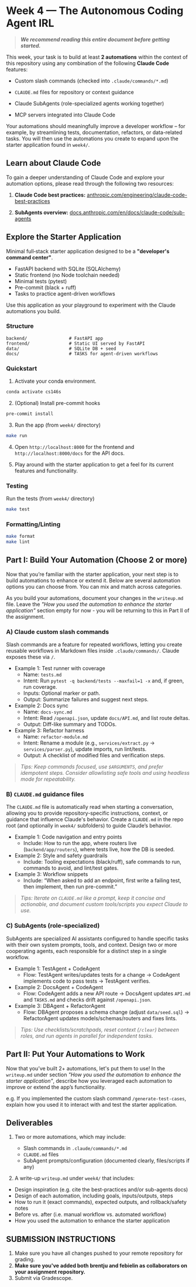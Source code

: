 # Week 4 — The Autonomous Coding Agent IRL

> ***We recommend reading this entire document before getting started.***

This week, your task is to build at least **2 automations** within the context of this repository using any combination of the following **Claude Code** features:


- Custom slash commands (checked into  `.claude/commands/*.md`)

- `CLAUDE.md` files for repository or context guidance

- Claude SubAgents (role-specialized agents working together)

- MCP servers integrated into Claude Code

Your automations should meaningfully improve a developer workflow – for example, by streamlining tests, documentation, refactors, or data-related tasks. You will then use the automations you create to expand upon the starter application found in `week4/`.


## Learn about Claude Code
To gain a deeper understanding of Claude Code and explore your automation options, please read through the following two resources:

1. **Claude Code best practices:** [anthropic.com/engineering/claude-code-best-practices](https://www.anthropic.com/engineering/claude-code-best-practices)

2. **SubAgents overview:** [docs.anthropic.com/en/docs/claude-code/sub-agents](https://docs.anthropic.com/en/docs/claude-code/sub-agents)

## Explore the Starter Application
Minimal full‑stack starter application designed to be a **"developer's command center"**. 
- FastAPI backend with SQLite (SQLAlchemy)
- Static frontend (no Node toolchain needed)
- Minimal tests (pytest)
- Pre-commit (black + ruff)
- Tasks to practice agent-driven workflows

Use this application as your playground to experiment with the Claude automations you build.

### Structure

```
backend/                # FastAPI app
frontend/               # Static UI served by FastAPI
data/                   # SQLite DB + seed
docs/                   # TASKS for agent-driven workflows
```

### Quickstart

1) Activate your conda environment.

```bash
conda activate cs146s
```

2) (Optional) Install pre-commit hooks

```bash
pre-commit install
```

3) Run the app (from `week4/` directory)

```bash
make run
```

4) Open `http://localhost:8000` for the frontend and `http://localhost:8000/docs` for the API docs.

5) Play around with the starter application to get a feel for its current features and functionality.


### Testing
Run the tests (from `week4/` directory)
```bash
make test
```

### Formatting/Linting
```bash
make format
make lint
```

## Part I: Build Your Automation (Choose 2 or more)
Now that you’re familiar with the starter application, your next step is to build automations to enhance or extend it. Below are several automation options you can choose from. You can mix and match across categories.

As you build your automations, document your changes in the `writeup.md` file. Leave the *"How you used the automation to enhance the starter application"* section empty for now - you will be returning to this in Part II of the assignment.

### A) Claude custom slash commands
Slash commands are a feature for repeated workflows, letting you create reusable workflows in Markdown files inside `.claude/commands/`. Claude exposes these via `/`.


- Example 1: Test runner with coverage
  - Name: `tests.md`
  - Intent: Run `pytest -q backend/tests --maxfail=1 -x` and, if green, run coverage.
  - Inputs: Optional marker or path.
  - Output: Summarize failures and suggest next steps.
- Example 2: Docs sync
  - Name: `docs-sync.md`
  - Intent: Read `/openapi.json`, update `docs/API.md`, and list route deltas.
  - Output: Diff-like summary and TODOs.
- Example 3: Refactor harness
  - Name: `refactor-module.md`
  - Intent: Rename a module (e.g., `services/extract.py` → `services/parser.py`), update imports, run lint/tests.
  - Output: A checklist of modified files and verification steps.

>*Tips: Keep commands focused, use `$ARGUMENTS`, and prefer idempotent steps. Consider allowlisting safe tools and using headless mode for repeatability.*

### B) `CLAUDE.md` guidance files
The `CLAUDE.md` file is automatically read when starting a conversation, allowing you to provide repository-specific instructions, context, or guidance that influence Claude's behavior. Create a `CLAUDE.md` in the repo root (and optionally in `week4/` subfolders) to guide Claude’s behavior.

- Example 1: Code navigation and entry points
  - Include: How to run the app, where routers live (`backend/app/routers`), where tests live, how the DB is seeded.
- Example 2: Style and safety guardrails
  - Include: Tooling expectations (black/ruff), safe commands to run, commands to avoid, and lint/test gates.
- Example 3: Workflow snippets
  - Include: “When asked to add an endpoint, first write a failing test, then implement, then run pre-commit.”

> *Tips: Iterate on `CLAUDE.md` like a prompt, keep it concise and actionable, and document custom tools/scripts you expect Claude to use.*

### C) SubAgents (role-specialized)

SubAgents are specialized AI assistants configured to handle specific tasks with their own system prompts, tools, and context. Design two or more cooperating agents, each responsible for a distinct step in a single workflow.

- Example 1: TestAgent + CodeAgent
  - Flow: TestAgent writes/updates tests for a change → CodeAgent implements code to pass tests → TestAgent verifies.
- Example 2: DocsAgent + CodeAgent
  - Flow: CodeAgent adds a new API route → DocsAgent updates `API.md` and `TASKS.md` and checks drift against `/openapi.json`.
- Example 3: DBAgent + RefactorAgent
  - Flow: DBAgent proposes a schema change (adjust `data/seed.sql`) → RefactorAgent updates models/schemas/routers and fixes lints.

>*Tips: Use checklists/scratchpads, reset context (`/clear`) between roles, and run agents in parallel for independent tasks.*

## Part II: Put Your Automations to Work 
Now that you’ve built 2+ automations, let's put them to use! In the `writeup.md` under section *"How you used the automation to enhance the starter application"*, describe how you leveraged each automation to improve or extend the app’s functionality.

e.g. If you implemented the custom slash command `/generate-test-cases`, explain how you used it to interact with and test the starter application.


## Deliverables
1) Two or more automations, which may include:
   - Slash commands in `.claude/commands/*.md`
   - `CLAUDE.md` files
   - SubAgent prompts/configuration (documented clearly, files/scripts if any)

2) A write-up `writeup.md` under `week4/` that includes:
  - Design inspiration (e.g. cite the best-practices and/or sub-agents docs)
  - Design of each automation, including goals, inputs/outputs, steps
  - How to run it (exact commands), expected outputs, and rollback/safety notes
  - Before vs. after (i.e. manual workflow vs. automated workflow)
  - How you used the automation to enhance the starter application



## SUBMISSION INSTRUCTIONS
1. Make sure you have all changes pushed to your remote repository for grading.
2. **Make sure you've added both brentju and febielin as collaborators on your assignment repository.**
2. Submit via Gradescope. 



